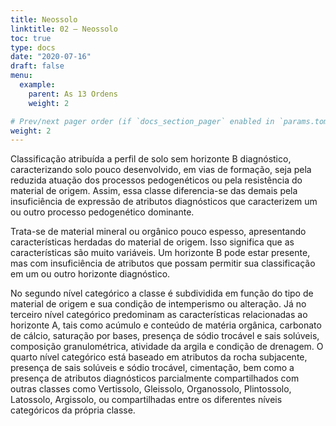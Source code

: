 ```yaml
---
title: Neossolo
linktitle: 02 – Neossolo
toc: true
type: docs
date: "2020-07-16"
draft: false
menu:
  example:
    parent: As 13 Ordens
    weight: 2

# Prev/next pager order (if `docs_section_pager` enabled in `params.toml`)
weight: 2
---
```


Classificação atribuída a perfil de solo sem horizonte B diagnóstico, caracterizando solo pouco desenvolvido, em vias de formação, seja pela reduzida atuação dos processos pedogenéticos ou pela resistência do material de origem. Assim, essa classe diferencia-se das demais pela insuficiência de expressão de atributos diagnósticos que caracterizem um ou outro processo pedogenético dominante.

Trata-se de material mineral ou orgânico pouco espesso, apresentando características herdadas do material de origem. Isso significa que as características são muito variáveis. Um horizonte B pode estar presente, mas com insuficiência de atributos que possam permitir sua classificação em um ou outro horizonte diagnóstico.

No segundo nível categórico a classe é subdividida em função do tipo de material de origem e sua condição de intemperismo ou alteração. Já no terceiro nível categórico predominam as características relacionadas ao horizonte A, tais como acúmulo e conteúdo de matéria orgânica, carbonato de cálcio, saturação por bases, presença de sódio trocável e sais solúveis, composição granulométrica, atividade da argila e condição de drenagem. O quarto nível categórico está baseado em atributos da rocha subjacente, presença de sais solúveis e sódio trocável, cimentação, bem como a presença de atributos diagnósticos parcialmente compartilhados com outras classes como Vertissolo, Gleissolo, Organossolo, Plintossolo, Latossolo, Argissolo, ou compartilhadas entre os diferentes níveis categóricos da própria classe.